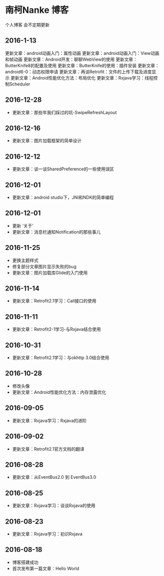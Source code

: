 # 南柯Nanke 博客

个人博客 会不定期更新

## 2016-1-13
更新文章：android动画入门：属性动画更新文章：android动画入门：View动画和帧动画更新文章：Android开发：聊聊WebView的使用更新文章：ButterKnife8的配置及使用更新文章：ButterKnife的使用：插件安装更新文章：android6-0：动态权限申请更新文章：再谈Retrofit：文件的上传下载及进度显示更新文章：Android性能优化方法：布局优化更新文章：Rxjava学习：线程控制Scheduler

## 2016-12-28
- 更新文章：那些年我们踩过的坑-SwipeRefreshLayout

## 2016-12-16
- 更新文章：图片加载框架的简单设计

## 2016-12-12
- 更新文章：谈一谈SharedPreference的一些使用误区

## 2016-12-01
- 更新文章：android studio下，JNI和NDK的简单编程

## 2016-12-01
- 更新 ‘关于’
- 更新文章：消息栏通知Notification的那些事儿

## 2016-11-25
- 更换主题样式
- 修复部分文章图片显示失败的bug
- 更新文章：图片加载库Glide的入门使用

## 2016-11-14
- 更新文章：Retrofit2.1学习：Call接口的使用

## 2016-11-11
- 更新文章：Retrofit2-1学习-与Rxjava结合使用

## 2016-10-31
- 更新文章：Retrofit2.1学习：与okhttp 3.0结合使用

## 2016-10-28
- 修改头像
- 更新文章：Android性能优化方法：内存泄露优化

## 2016-09-05
- 更新文章：Rxjava学习：Rxjava的进阶

## 2016-09-02
- 更新文章：Retrofit2.1官方文档的翻译

## 2016-08-28
- 更新文章：从EventBus2.0 到 EventBus3.0

## 2016-08-25
- 更新文章：Rxjava学习：谈谈Rxjava的使用


## 2016-08-23
- 更新文章：Rxjava学习：初识Rxjava

## 2016-08-18
- 博客搭建成功
- 首次发布第一篇文章：Hello World
